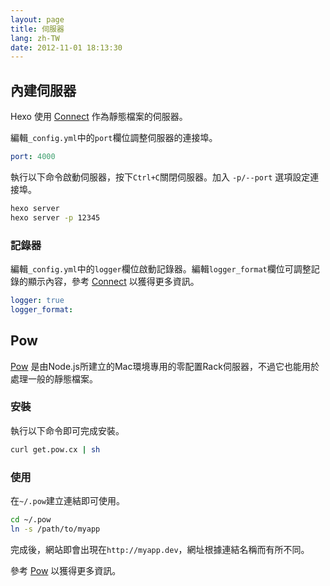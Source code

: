 ```yaml
---
layout: page
title: 伺服器
lang: zh-TW
date: 2012-11-01 18:13:30
---
```


## 內建伺服器

Hexo 使用 [Connect][1] 作為靜態檔案的伺服器。

編輯`_config.yml`中的`port`欄位調整伺服器的連接埠。

``` yaml
port: 4000
```

執行以下命令啟動伺服器，按下`Ctrl+C`關閉伺服器。加入 `-p/--port` 選項設定連接埠。

``` bash
hexo server
hexo server -p 12345
```

### 記錄器

編輯`_config.yml`中的`logger`欄位啟動記錄器。編輯`logger_format`欄位可調整記錄的顯示內容，參考 [Connect][4] 以獲得更多資訊。

``` yaml
logger: true
logger_format:
```

## Pow

[Pow][2] 是由Node.js所建立的Mac環境專用的零配置Rack伺服器，不過它也能用於處理一般的靜態檔案。

### 安裝

執行以下命令即可完成安裝。

``` bash
curl get.pow.cx | sh
```

### 使用

在`~/.pow`建立連結即可使用。

``` bash
cd ~/.pow
ln -s /path/to/myapp
```

完成後，網站即會出現在`http://myapp.dev`，網址根據連結名稱而有所不同。

參考 [Pow][3] 以獲得更多資訊。

[1]: https://github.com/senchalabs/connect
[2]: http://pow.cx/
[3]: http://pow.cx/manual.html
[4]: http://www.senchalabs.org/connect/logger.html